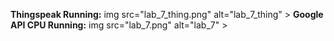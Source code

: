 **Thingspeak Running:**
img src="lab_7_thing.png" alt="lab_7_thing" >
**Google API CPU Running:**
img src="lab_7.png" alt="lab_7" >
